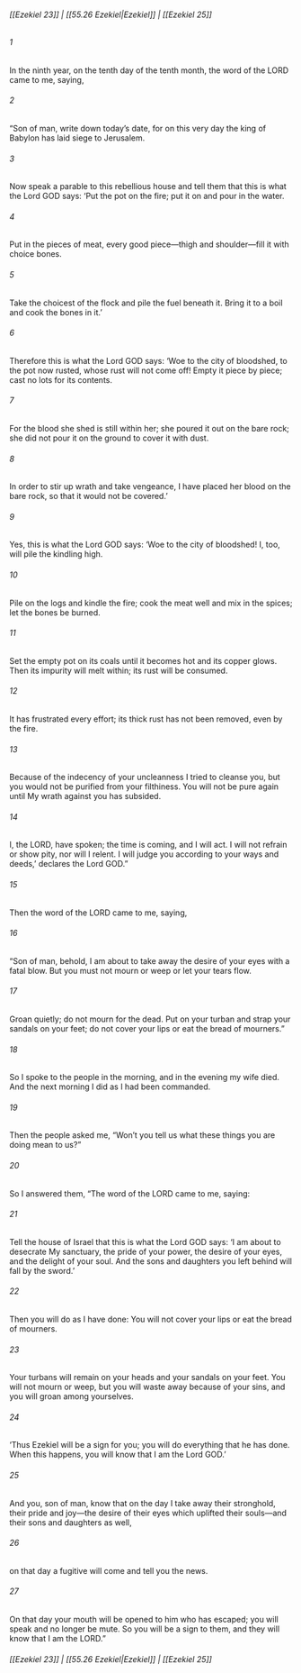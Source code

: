 
###### [[Ezekiel 23]] | [[55.26 Ezekiel|Ezekiel]] | [[Ezekiel 25]]

###### 1
In the ninth year, on the tenth day of the tenth month, the word of the LORD came to me, saying,
###### 2
“Son of man, write down today’s date, for on this very day the king of Babylon has laid siege to Jerusalem.
###### 3
Now speak a parable to this rebellious house and tell them that this is what the Lord GOD says: ‘Put the pot on the fire; put it on and pour in the water.
###### 4
Put in the pieces of meat, every good piece—thigh and shoulder—fill it with choice bones.
###### 5
Take the choicest of the flock and pile the fuel beneath it. Bring it to a boil and cook the bones in it.’
###### 6
Therefore this is what the Lord GOD says: ‘Woe to the city of bloodshed, to the pot now rusted, whose rust will not come off! Empty it piece by piece; cast no lots for its contents.
###### 7
For the blood she shed is still within her; she poured it out on the bare rock; she did not pour it on the ground to cover it with dust.
###### 8
In order to stir up wrath and take vengeance, I have placed her blood on the bare rock, so that it would not be covered.’
###### 9
Yes, this is what the Lord GOD says: ‘Woe to the city of bloodshed! I, too, will pile the kindling high.
###### 10
Pile on the logs and kindle the fire; cook the meat well and mix in the spices; let the bones be burned.
###### 11
Set the empty pot on its coals until it becomes hot and its copper glows. Then its impurity will melt within; its rust will be consumed.
###### 12
It has frustrated every effort; its thick rust has not been removed, even by the fire.
###### 13
Because of the indecency of your uncleanness I tried to cleanse you, but you would not be purified from your filthiness. You will not be pure again until My wrath against you has subsided.
###### 14
I, the LORD, have spoken; the time is coming, and I will act. I will not refrain or show pity, nor will I relent. I will judge you according to your ways and deeds,’ declares the Lord GOD.”
###### 15
Then the word of the LORD came to me, saying,
###### 16
“Son of man, behold, I am about to take away the desire of your eyes with a fatal blow. But you must not mourn or weep or let your tears flow.
###### 17
Groan quietly; do not mourn for the dead. Put on your turban and strap your sandals on your feet; do not cover your lips or eat the bread of mourners.”
###### 18
So I spoke to the people in the morning, and in the evening my wife died. And the next morning I did as I had been commanded.
###### 19
Then the people asked me, “Won’t you tell us what these things you are doing mean to us?”
###### 20
So I answered them, “The word of the LORD came to me, saying:
###### 21
Tell the house of Israel that this is what the Lord GOD says: ‘I am about to desecrate My sanctuary, the pride of your power, the desire of your eyes, and the delight of your soul. And the sons and daughters you left behind will fall by the sword.’
###### 22
Then you will do as I have done: You will not cover your lips or eat the bread of mourners.
###### 23
Your turbans will remain on your heads and your sandals on your feet. You will not mourn or weep, but you will waste away because of your sins, and you will groan among yourselves.
###### 24
‘Thus Ezekiel will be a sign for you; you will do everything that he has done. When this happens, you will know that I am the Lord GOD.’
###### 25
And you, son of man, know that on the day I take away their stronghold, their pride and joy—the desire of their eyes which uplifted their souls—and their sons and daughters as well,
###### 26
on that day a fugitive will come and tell you the news.
###### 27
On that day your mouth will be opened to him who has escaped; you will speak and no longer be mute. So you will be a sign to them, and they will know that I am the LORD.”

###### [[Ezekiel 23]] | [[55.26 Ezekiel|Ezekiel]] | [[Ezekiel 25]]
